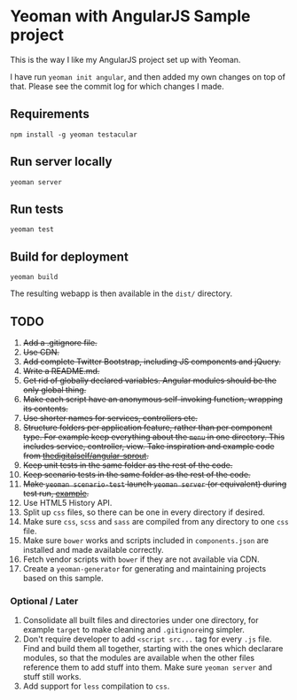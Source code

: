 # Yeoman with AngularJS Sample project

This is the way I like my AngularJS project set up with Yeoman.

I have run `yeoman init angular`, and then added my own changes on top of that. Please see the commit log for which changes I made.

## Requirements

    npm install -g yeoman testacular

## Run server locally

    yeoman server

## Run tests

    yeoman test

## Build for deployment

    yeoman build

The resulting webapp is then available in the `dist/` directory.

## TODO

1. ~~Add a .gitignore file.~~
1. ~~Use CDN.~~
1. ~~Add complete Twitter Bootstrap, including JS components and jQuery.~~
1. ~~Write a README.md.~~
1. ~~Get rid of globally declared variables. Angular modules should be the only global thing.~~
1. ~~Make each script have an anonymous self-invoking function, wrapping its contents.~~
1. ~~Use shorter names for services, controllers etc.~~
1. ~~Structure folders per application feature, rather than per component type. For example keep everything about the `menu` in one directory. This includes service, controller, view. Take inspiration and example code from [thedigitalself/angular-sprout](https://github.com/thedigitalself/angular-sprout).~~
1. ~~Keep unit tests in the same folder as the rest of the code.~~
1. ~~Keep scenario tests in the same folder as the rest of the code.~~
1. ~~Make `yeoman scenario-test` launch `yeoman server` (or equivalent) during test run, [example](http://stackoverflow.com/a/11943814/96301).~~
1. Use HTML5 History API.
1. Split up `css` files, so there can be one in every directory if desired.
1. Make sure `css`, `scss` and `sass` are compiled from any directory to one `css` file.
1. Make sure `bower` works and scripts included in `components.json` are installed and made available correctly.
1. Fetch vendor scripts with `bower` if they are not available via CDN.
1. Create a `yeoman-generator` for generating and maintaining projects based on this sample.

### Optional / Later
1. Consolidate all built files and directories under one directory, for example `target` to make cleaning and `.gitignore`ing simpler.
1. Don't require developer to add `<script src...` tag for every `.js` file. Find and build them all together, starting with the ones which declarare modules, so that the modules are available when the other files reference them to add stuff into them. Make sure `yeoman server` and stuff still works.
1. Add support for `less` compilation to `css`.
